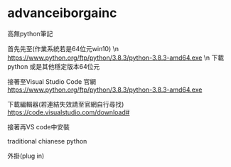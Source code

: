 # advanceiborgainc

高無python筆記


首先先至(作業系統若是64位元win10) \n
https://www.python.org/ftp/python/3.8.3/python-3.8.3-amd64.exe \n
下載python 或是其他穩定版本64位元

接著至Visual Studio Code 官網
https://www.python.org/ftp/python/3.8.3/python-3.8.3-amd64.exe


下載編輯器(若連結失效請至官網自行尋找)
https://code.visualstudio.com/download#


接著再VS code中安裝

traditional chianese
python 

外掛(plug in)
